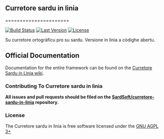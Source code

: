 ## Curretore sardu in lìnia
======================

[![Build Status](https://travis-ci.org/SardSoft/curretore-sardu-in-linia.svg?branch=master)](https://travis-ci.org/SardSoft/curretore-sardu-in-linia)
[![Last Version](http://img.shields.io/badge/version-0.1--dev-blue.svg)](https://github.com/SardSoft/curretore-sardu-in-linia)
[![License](http://img.shields.io/badge/license-GNU_AGPL_3+-green.svg)](http://www.gnu.org/licenses/agpl.html)

Su curretore ortogràficu pro su sardu. Versione in lìnia a còdighe abertu.

## Official Documentation

Documentation for the entire framework can be found on the [Curretore Sardu in Lìnia wiki](https://github.com/SardSoft/curretore-sardu-in-linia/wiki).

### Contributing To Curretore sardu in lìnia

**All issues and pull requests should be filed on the [SardSoft/curretore-sardu-in-linia](https://github.com/SardSoft/curretore-sardu-in-linia) repository.**

### License

The Curretore sardu in lìnia is free software licensed under the [GNU AGPL 3+](http://www.gnu.org/licenses/agpl.html)
